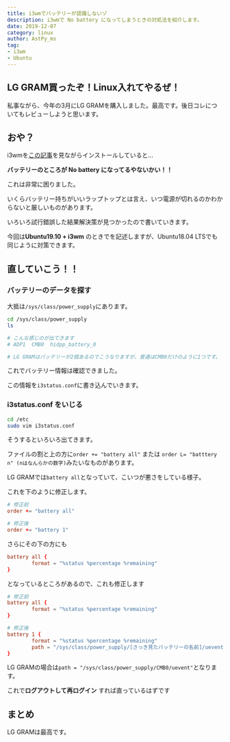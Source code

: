 ```yaml
---
title: i3wmでバッテリーが認識しないゾ
description: i3wmで No battery になってしまうときの対処法を紹介します。
date: 2019-12-07
category: linux
author: AstPy_ms
tag:
- i3wm
- Ubuntu
---
```


## LG GRAM買ったぞ！Linux入れてやるぜ！

私事ながら、今年の3月にLG GRAMを購入しました。最高です。後日コレについてもレビューしようと思います。

## おや？

i3wmを[この記事](https://students-tech.blog/post/i3setting.html)を見ながらインストールしていると...

**バッテリーのところが No battery になってるやないかい！！**

これは非常に困りました。

いくらバッテリー持ちがいいラップトップとは言え、いつ電源が切れるのかわからないと厳しいものがあります。

いろいろ試行錯誤した結果解決策が見つかったので書いていきます。

今回は**Ubuntu19.10 + i3wm** のときでを記述しますが、Ubuntu18.04 LTSでも同じように対策できます。

## 直していこう！！

### バッテリーのデータを探す

大抵は`/sys/class/power_supply`にあります。

```bash
cd /sys/class/power_supply
ls

# こんな感じのが出てきます
# ADP1  CMB0  hidpp_battery_0

# LG GRAMはバッテリーが2個あるのでこうなりますが、普通はCMB0だけのように1つです。
```

これでバッテリー情報は確認できました。

この情報を`i3status.conf`に書き込んでいきます。

### i3status.conf をいじる

```bash
cd /etc
sudo vim i3status.conf
```

そうするといろいろ出てきます。

ファイルの割と上の方に`order += "battery all"` または `order L= "batttery n" (nはなんらかの数字)`みたいなものがあります。

LG GRAMでは`battery all`となっていて、こいつが悪さをしている様子。

これを下のように修正します。

```/etc/i3status.conf
# 修正前
order += "battery all"

# 修正後
order += "battery 1"
```

さらにその下の方にも

```/etc/i3status.conf
battery all {
        format = "%status %percentage %remaining"
}
```

となっているところがあるので、これも修正します

```/etc/i3status.conf
# 修正前
battery all {
        format = "%status %percentage %remaining"
}

# 修正後
battery 1 {
        format = "%status %percentage %remaining"
        path = "/sys/class/power_supply/[さっき見たバッテリーの名前]/uevent"
}
```

LG GRAMの場合は`path = "/sys/class/power_supply/CMB0/uevent"`となります。

これで**ログアウトして再ログイン** すれば直っているはずです

## まとめ

LG GRAMは最高です。